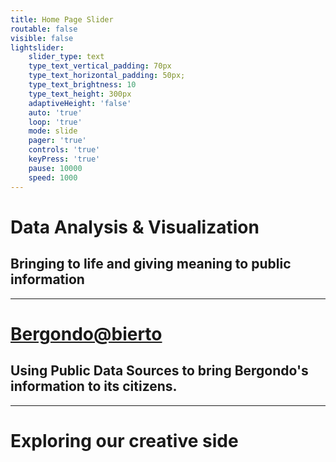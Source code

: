 ```yaml
---
title: Home Page Slider
routable: false
visible: false
lightslider:
    slider_type: text
    type_text_vertical_padding: 70px
    type_text_horizontal_padding: 50px;
    type_text_brightness: 10
    type_text_height: 300px
    adaptiveHeight: 'false'
    auto: 'true'
    loop: 'true'
    mode: slide
    pager: 'true'
    controls: 'true'
    keyPress: 'true'
    pause: 10000
    speed: 1000
---
```


# Data Analysis & Visualization
## Bringing to life and giving meaning to public information
___
# [Bergondo@bierto](/projects/bergondoabierto)
## Using Public Data Sources to bring Bergondo's information to its citizens.
___
# Exploring our creative side
## 
